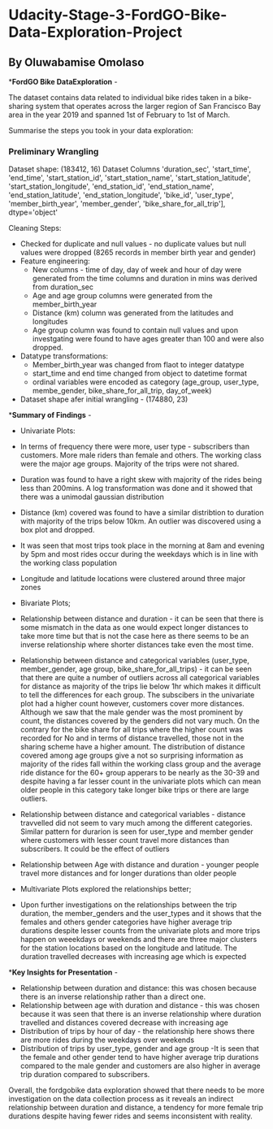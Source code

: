 # Udacity-Stage-3-FordGO-Bike-Data-Exploration-Project

## By Oluwabamise Omolaso

***FordGO Bike DataExploration** - 

The dataset contains data related to individual bike rides taken in a bike-sharing system that operates across the larger region of San Francisco Bay area in the year 2019 and spanned 1st of February to 1st of March. 

Summarise the steps you took in your data exploration:

### Preliminary Wrangling
Dataset shape: (183412, 16)
Dataset Columns 
'duration_sec', 'start_time', 'end_time', 'start_station_id',
'start_station_name', 'start_station_latitude',
'start_station_longitude', 'end_station_id', 'end_station_name',
'end_station_latitude', 'end_station_longitude', 'bike_id', 'user_type',
'member_birth_year', 'member_gender', 'bike_share_for_all_trip'],
dtype='object'

Cleaning Steps:
- Checked for duplicate and null values - no duplicate values but null values were dropped (8265 records in member birth year and gender)
- Feature engineering:
  -  New columns - time of day, day of week and hour of day were generated from the time columns and duration in mins was derived from duration_sec
  -  Age and age group columns were generated from the member_birth_year
  -  Distance (km) column was generated from the latitudes and longitudes
  -  Age group column was found to contain null values and upon investgating were found to have ages greater than 100 and were also dropped.
- Datatype transformations:
  - Member_birth_year was changed from flaot to integer datatype
  - start_time and end time changed from object to datetime format  
  - ordinal variables were encoded as category (age_group, user_type, membe_gender, bike_share_for_all_trip, day_of_week)
- Dataset shape afer initial wrangling - (174880, 23)

***Summary of Findings** - 
- Univariate Plots:
- In terms of frequency there were more, user type - subscribers than customers. More male riders than female and others. The working class were the major age groups. Majority of the trips were not shared.
- Duration was found to have a right skew with majority of the rides being less than 200mins. A log transformation was done and it showed that there was a unimodal gaussian distribution
- Distance (km) covered was found to have a similar distribtion to duration with majority of the trips below 10km. An outlier was discovered using a box plot and dropped.
- It was seen that most trips took place in the morning at 8am and evening by 5pm and most rides occur during the weekdays which is in line with the working class population
- Longitude and latitude locations were clustered around three major zones

- Bivariate Plots;
-  Relationship between distance and duration - it can be seen that there is some mismatch in the data as one would expect longer distances to take more time but that is not the case here as there seems to be an inverse relationship where shorter distances take even the most time.
-  Relationship between distance and categorical variables (user_type, member_gender, age group, bike_share_for_all_trips) - it can be seen that there are quite a number of outliers across all categorical variables for distance as majority of the trips lie below 1hr which makes it difficult to tell the differences for each group. The subscibers in the univariate plot had a higher count however, customers cover more distances. Although we saw that the male gender was the most prominent by count, the distances covered by the genders did not vary much. On the contrary for the bike share for all trips where the higher count was recorded for No and in terms of distance travelled, those not in the sharing scheme have a higher amount. The distribution of distance covered among age groups give a not so surprising information as majority of the rides fall within the working class group and the average ride distance for the 60+ group apperars to be nearly as the 30-39 and despite having a far lesser count in the univariate plots which can mean older people in this category take longer bike trips or there are large outliers.
- Relationship between distance and categorical variables - distance travvelled did not seem to vary much among the different categories. Similar pattern for durarion is seen for user_type and member gender where customers with lesser count travel more distances than subscribers. It could be the effect of outliers
- Relationship between Age with distance and duration - younger people travel more distances and for longer durations than older people

- Multivariate Plots explored the relationships better;
- Upon further investigations  on the relationships between the trip duration, the member_genders and the user_types and it shows that the females and others gender categories have higher average trip durations despite lesser counts from the univariate plots and more trips happen on weeekdays or weekends and there are three major clusters for the station locations based on the longitude and latitude. The duration travelled decreases with increasing age which is expected

***Key Insights for Presentation** - 

- Relationship between duration and distance: this was chosen because there is an inverse relationship rather than a direct one.
- Relationship between age with duration and distance - this was chosen because it was seen that there is an inverse relationship where duration travelled and distances covered decrease with increasing age
- Distribution of trips by hour of day - the relationship here shows there are more rides during the weekdays over weekends
- Distribution of trips by user_type, gender and age group -It is seen that the female and other gender tend to have higher average trip durations compared to the male gender and customers are also higher in average trip duration compared to subscribers.

Overall, the fordgobike data exploration showed that there needs to be more investigation on the data collection process as it reveals an indirect relationship between duration and distance, a tendency for more female trip durations despite having fewer rides and seems inconsistent with reality.


